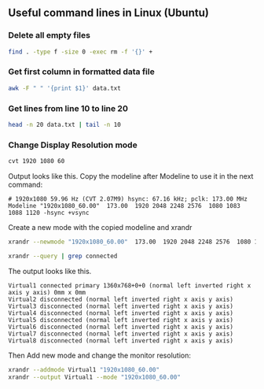 ## Useful command lines in Linux (Ubuntu)

### Delete all empty files

```bash
find . -type f -size 0 -exec rm -f '{}' +
```

### Get first column in formatted data file

```bash
awk -F " " '{print $1}' data.txt
```

### Get lines from line 10 to line 20

```bash
head -n 20 data.txt | tail -n 10
```

### Change Display Resolution mode

```bash
cvt 1920 1080 60
```


Output looks like this. Copy the modeline after Modeline to use it in the next command:

```
# 1920x1080 59.96 Hz (CVT 2.07M9) hsync: 67.16 kHz; pclk: 173.00 MHz
Modeline "1920x1080_60.00"  173.00  1920 2048 2248 2576  1080 1083 1088 1120 -hsync +vsync
```

Create a new mode with the copied modeline and xrandr

```bash
xrandr --newmode "1920x1080_60.00"  173.00  1920 2048 2248 2576  1080 1083 1088 1120 -hsync +vsync

xrandr --query | grep connected
```

The output looks like this.

```
Virtual1 connected primary 1360x768+0+0 (normal left inverted right x axis y axis) 0mm x 0mm
Virtual2 disconnected (normal left inverted right x axis y axis)
Virtual3 disconnected (normal left inverted right x axis y axis)
Virtual4 disconnected (normal left inverted right x axis y axis)
Virtual5 disconnected (normal left inverted right x axis y axis)
Virtual6 disconnected (normal left inverted right x axis y axis)
Virtual7 disconnected (normal left inverted right x axis y axis)
Virtual8 disconnected (normal left inverted right x axis y axis)
```

Then Add new mode and change the monitor resolution:

```bash
xrandr --addmode Virtual1 "1920x1080_60.00"
xrandr --output Virtual1 --mode "1920x1080_60.00"
```
